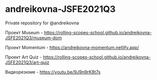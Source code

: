 # andreikovna-JSFE2021Q3
Private repository for @andreikovna

Проект Museum - https://rolling-scopes-school.github.io/andreikovna-JSFE2021Q3/museum-dom

Проект Momentum - https://andreikovna-momentum.netlify.app/ 

Проект Art Quiz - https://rolling-scopes-school.github.io/andreikovna-JSFE2021Q3/art-quiz

Видеорезюме - https://youtu.be/9J9n9rK8t7s
